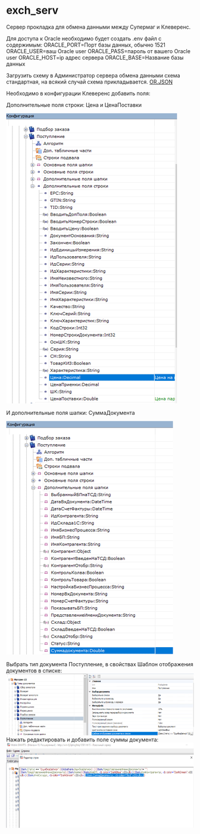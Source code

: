 # exch_serv
Сервер прокладка для обмена данными между Супермаг и Клеверенс.

Для доступа к Oracle необходимо будет создать .env файл с содержимым:
ORACLE_PORT=Порт базы данных, обычно 1521
ORACLE_USER=ваш Oracle user
ORACLE_PASS=пароль от вашего Oracle user 
ORACLE_HOST=ip адрес сервера
ORACLE_BASE=Название базы данных

Загрузить схему в Администратор сервера обмена данными 
схема стандартная, на всякий случай схема прикладывается.
[OR.JSON](doc%2FOR.JSON)

Необходимо в конфигурации Клеверенс добавить поля:

Дополнительные поля строки:
Цена и ЦенаПоставки

![img.png](doc/img1.png)

И дополнительные поля шапки:
СуммаДокумента

![img_1.png](doc/img2.png)

Выбрать тип документа Поступление, в свойствах Шаблон отображения документов в списке:
![img.png](doc/img3.png)
Нажать редактировать и добавить поле суммы документа:
![img.png](doc/img4.png)